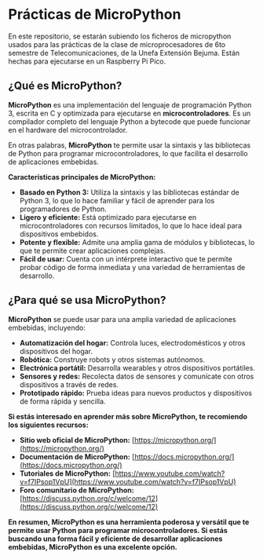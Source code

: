 # Prácticas de MicroPython

En este repositorio, se estarán subiendo los ficheros de micropython usados para las prácticas de la clase de microprocesadores de 6to semestre de Telecomunicaciones, de la Unefa Extensión Bejuma. Están hechas para ejecutarse en un Raspberry Pi Pico.

## ¿Qué es MicroPython?

**MicroPython** es una implementación del lenguaje de programación Python 3, escrita en C y optimizada para ejecutarse en **microcontroladores**. Es un compilador completo del lenguaje Python a bytecode que puede funcionar en el hardware del microcontrolador. 

En otras palabras, **MicroPython** te permite usar la sintaxis y las bibliotecas de Python para programar microcontroladores, lo que facilita el desarrollo de aplicaciones embebidas. 

**Características principales de MicroPython:**

* **Basado en Python 3:** Utiliza la sintaxis y las bibliotecas estándar de Python 3, lo que lo hace familiar y fácil de aprender para los programadores de Python.
* **Ligero y eficiente:** Está optimizado para ejecutarse en microcontroladores con recursos limitados, lo que lo hace ideal para dispositivos embebidos.
* **Potente y flexible:** Admite una amplia gama de módulos y bibliotecas, lo que te permite crear aplicaciones complejas.
* **Fácil de usar:** Cuenta con un intérprete interactivo que te permite probar código de forma inmediata y una variedad de herramientas de desarrollo.

## ¿Para qué se usa MicroPython?

**MicroPython** se puede usar para una amplia variedad de aplicaciones embebidas, incluyendo:

* **Automatización del hogar:** Controla luces, electrodomésticos y otros dispositivos del hogar.
* **Robótica:** Construye robots y otros sistemas autónomos.
* **Electrónica portátil:** Desarrolla wearables y otros dispositivos portátiles.
* **Sensores y redes:** Recolecta datos de sensores y comunícate con otros dispositivos a través de redes.
* **Prototipado rápido:** Prueba ideas para nuevos productos y dispositivos de forma rápida y sencilla.

**Si estás interesado en aprender más sobre MicroPython, te recomiendo los siguientes recursos:**

* **Sitio web oficial de MicroPython:** [https://micropython.org/](https://micropython.org/)
* **Documentación de MicroPython:** [https://docs.micropython.org/](https://docs.micropython.org/)
* **Tutoriales de MicroPython:** [https://www.youtube.com/watch?v=f7IPsop1VpU](https://www.youtube.com/watch?v=f7IPsop1VpU)
* **Foro comunitario de MicroPython:** [https://discuss.python.org/c/welcome/12](https://discuss.python.org/c/welcome/12)

**En resumen, MicroPython es una herramienta poderosa y versátil que te permite usar Python para programar microcontroladores. Si estás buscando una forma fácil y eficiente de desarrollar aplicaciones embebidas, MicroPython es una excelente opción.**